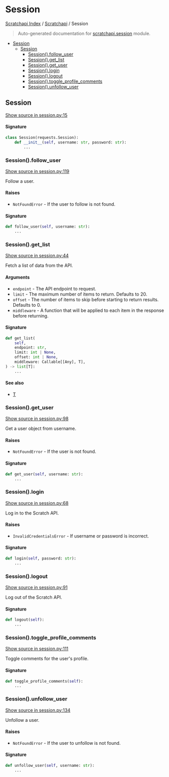 # Session

[Scratchapi Index](../README.md#scratchapi-index) /
[Scratchapi](./index.md#scratchapi) /
Session

> Auto-generated documentation for [scratchapi.session](../../scratchapi/session.py) module.

- [Session](#session)
  - [Session](#session-1)
    - [Session().follow_user](#session()follow_user)
    - [Session().get_list](#session()get_list)
    - [Session().get_user](#session()get_user)
    - [Session().login](#session()login)
    - [Session().logout](#session()logout)
    - [Session().toggle_profile_comments](#session()toggle_profile_comments)
    - [Session().unfollow_user](#session()unfollow_user)

## Session

[Show source in session.py:15](../../scratchapi/session.py#L15)

#### Signature

```python
class Session(requests.Session):
    def __init__(self, username: str, password: str):
        ...
```

### Session().follow_user

[Show source in session.py:119](../../scratchapi/session.py#L119)

Follow a user.

#### Raises

- `NotFoundError` - If the user to follow is not found.

#### Signature

```python
def follow_user(self, username: str):
    ...
```

### Session().get_list

[Show source in session.py:44](../../scratchapi/session.py#L44)

Fetch a list of data from the API.

#### Arguments

- `endpoint` - The API endpoint to request.
- `limit` - The maximum number of items to return. Defaults to 20.
- `offset` - The number of items to skip before starting to return results. Defaults to 0.
- `middleware` - A function that will be applied to each item in the response before returning.

#### Signature

```python
def get_list(
    self,
    endpoint: str,
    limit: int | None,
    offset: int | None,
    middleware: Callable[[Any], T],
) -> list[T]:
    ...
```

#### See also

- [T](#t)

### Session().get_user

[Show source in session.py:98](../../scratchapi/session.py#L98)

Get a user object from username.

#### Raises

- `NotFoundError` - If the user is not found.

#### Signature

```python
def get_user(self, username: str):
    ...
```

### Session().login

[Show source in session.py:68](../../scratchapi/session.py#L68)

Log in to the Scratch API.

#### Raises

- `InvalidCredentialsError` - If username or password is incorrect.

#### Signature

```python
def login(self, password: str):
    ...
```

### Session().logout

[Show source in session.py:91](../../scratchapi/session.py#L91)

Log out of the Scratch API.

#### Signature

```python
def logout(self):
    ...
```

### Session().toggle_profile_comments

[Show source in session.py:111](../../scratchapi/session.py#L111)

Toggle comments for the user's profile.

#### Signature

```python
def toggle_profile_comments(self):
    ...
```

### Session().unfollow_user

[Show source in session.py:134](../../scratchapi/session.py#L134)

Unfollow a user.

#### Raises

- `NotFoundError` - If the user to unfollow is not found.

#### Signature

```python
def unfollow_user(self, username: str):
    ...
```